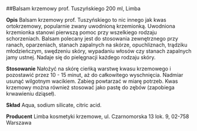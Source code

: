 ##Balsam krzemowy prof. Tuszyńskiego 200 ml, Limba

**Opis** Balsam krzemowy prof. Tuszyńskiego to nic innego jak kwas ortokrzemowy, popularnie zwany uwodnioną krzemionką. 
Uwodniona krzemionka stanowi pierwszą pomoc przy wszelkiego rodzaju schorzeniach. Balsam polecany jest do stosowania zewnętrznego przy ranach, oparzeniach, stanach zapalnych na skórze, opuchliznach, trądziku młodzieńczym, swędzeniu skóry, wypadaniu włosów czy stanach zapalnych jamy ustnej. Nadaje się do pielęgnacji każdego rodzaju skóry.

**Stosowanie** Nałożyć na skórę cieńką warstwę kwasu krzemowego i pozostawić przez 10 - 15 minut, aż do całkowitego wyschnięcia. Nadmiar usunąć wilgotnym wacikiem. Zabieg powtarzać w miarę potrzeb. Kwas krzemowy można również stosować jako pastę do zębów (zapobiega krwawieniu dziąseł).

**Skład** Aqua, sodium silicate, citric acid.

**Producent** Limba kosmetyki krzemowe, 
ul. Czarnomorska 13 lok. 9, 02-758 Warszawa